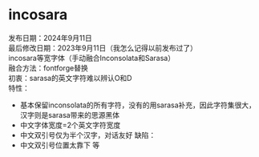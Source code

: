 # incosara
发布日期：2024年9月11日  
最后修改日期：2023年9月11日（我怎么记得以前发布过了）  
incosara等宽字体（手动融合Inconsolata和Sarasa）  
融合方法：fontforge替换  
初衷：sarasa的英文字符难以辨认O和D  
特性：  
- 基本保留inconsolata的所有字符，没有的用sarasa补充，因此字符集很大，汉字则是sarasa带来的思源黑体
- 中文字体宽度=2个英文字符宽度
- 中文双引号仅为半个汉字，对话友好
缺陷：  
- 中文双引号位置太靠下 等

